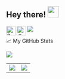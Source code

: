 ## Hey there! <img src="https://media.giphy.com/media/hvRJCLFzcasrR4ia7z/giphy.gif" width="30px"> 
![](https://visitor-badge.glitch.me/badge?page_id=itssingh.itssingh)
<a href="https://www.linkedin.com/in/s-sarita/">
  <img align="left" alt="Sarita Singh | LinkdeIN" width="25px" src="https://cdn.jsdelivr.net/npm/simple-icons@v3/icons/linkedin.svg" />
</a>
<a href="https://twitter.com/SaritaS10112920?s=09/">
  <img align="left" alt="@SaritaS10112920 | Twitter" width="25px" src="https://cdn.jsdelivr.net/npm/simple-icons@v3/icons/twitter.svg" />
</a>

📈 My GitHub Stats

<a align="left"> <img src="https://github-readme-stats.vercel.app/api?username=itssingh&show_icons=true&theme=gotham" />
<table><tr><td><img src="https://github-readme-stats.vercel.app/api/top-langs/?username=itssingh&layout=compact&theme=gotham&show_icons=true"/></td><td><img src="http://github-readme-streak-stats.herokuapp.com?user=itssingh&theme=gotham"/></td></tr></table>
